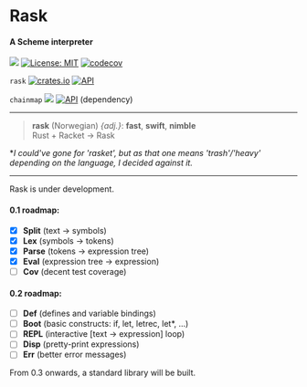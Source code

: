 # Rask

#### A Scheme interpreter

[![](https://img.shields.io/badge/github-Vanille--N/rask-8da0cb?logo=github)](https://github.com/Vanille-N/rask)
[![License: MIT](https://img.shields.io/badge/License-MIT-yellow.svg)](https://opensource.org/licenses/MIT)
[![codecov](https://codecov.io/gh/Vanille-N/rask/branch/master/graph/badge.svg)](https://codecov.io/gh/Vanille-N/rask)

`rask` [![crates.io](http://meritbadge.herokuapp.com/rask)](https://crates.io/crates/rask)
[![API](https://docs.rs/rask/badge.svg)](https://docs.rs/rask)

`chainmap` [![](http://meritbadge.herokuapp.com/chainmap)](https://crates.io/crates/chainmap)
[![API](https://docs.rs/chainmap/badge.svg)](https://docs.rs/chainmap) (dependency)


---
> **rask** (Norwegian) *{adj.}*: **fast**, **swift**, **nimble**<br>Rust + Racket → Rask

**I could've gone for 'rasket', but as that one means 'trash'/'heavy' depending on the language, I decided against it.*

---

Rask is under development.

#### 0.1 roadmap:
- [X] **Split** (text → symbols)
- [X] **Lex** (symbols → tokens)
- [X] **Parse** (tokens → expression tree)
- [X] **Eval** (expression tree → expression)
- [ ] **Cov** (decent test coverage)

#### 0.2 roadmap:
- [ ] **Def** (defines and variable bindings)
- [ ] **Boot** (basic constructs: if, let, letrec, let*, ...)
- [ ] **REPL** (interactive [text → expression] loop)
- [ ] **Disp** (pretty-print expressions)
- [ ] **Err** (better error messages)

From 0.3 onwards, a standard library will be built.
